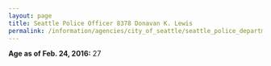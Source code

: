 ```yaml
---
layout: page
title: Seattle Police Officer 8378 Donavan K. Lewis
permalink: /information/agencies/city_of_seattle/seattle_police_department/copbook/8378/
---
```


**Age as of Feb. 24, 2016:** 27
